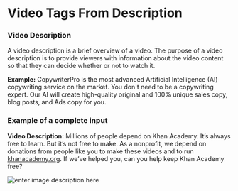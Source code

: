 ﻿# Video Tags From Description
### **Video Description**

A video description is a brief overview of a video. The purpose of a video description is to provide viewers with information about the video content so that they can decide whether or not to watch it.

**Example:** CopywriterPro is the most advanced Artificial Intelligence (AI) copywriting service on the market. You don't need to be a copywriting expert. Our AI will create high-quality original and 100% unique sales copy, blog posts, and Ads copy for you.

### Example of a complete input

**Video Description:** Millions of people depend on Khan Academy. It’s always free to learn. But it’s not free to make. As a nonprofit, we depend on donations from people like you to make these videos and to run [khanacademy.org](http://khanacademy.org). If we’ve helped you, can you help keep Khan Academy free?

![enter image description here](https://copywriterpro-ai-tools.s3.amazonaws.com/Video+Tags+From+Description.jpg)
